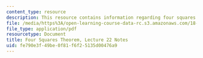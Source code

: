 ```yaml
---
content_type: resource
description: This resource contains information regarding four squares theorem.
file: /media/https%3A/open-learning-course-data-rc.s3.amazonaws.com/18-781-theory-of-numbers-spring-2012/fe790e3f49be0f81f6f25135d00476a9_MIT18_781S12_lec22.pdf
file_type: application/pdf
resourcetype: Document
title: Four Squares Theorem, Lecture 22 Notes
uid: fe790e3f-49be-0f81-f6f2-5135d00476a9
---
```


